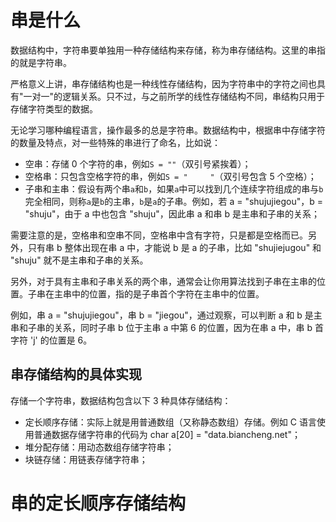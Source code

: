 

# 串是什么
数据结构中，字符串要单独用一种存储结构来存储，称为串存储结构。这里的串指的就是字符串。

严格意义上讲，串存储结构也是一种线性存储结构，因为字符串中的字符之间也具有"一对一"的逻辑关系。只不过，与之前所学的线性存储结构不同，串结构只用于存储字符类型的数据。

无论学习哪种编程语言，操作最多的总是字符串。数据结构中，根据串中存储字符的数量及特点，对一些特殊的串进行了命名，比如说：
* 空串：存储 0 个字符的串，例如`S = ""`（双引号紧挨着）；
* 空格串：只包含空格字符的串，例如`S = "     "`（双引号包含 5 个空格）；
* 子串和主串：假设有两个串`a`和`b`，如果`a`中可以找到几个连续字符组成的串与`b`完全相同，则称`a`是`b`的主串，`b`是`a`的子串。例如，若 a = "shujujiegou"，b = "shuju"，由于 a  中也包含 "shuju"，因此串 a 和串 b 是主串和子串的关系；

需要注意的是，空格串和空串不同，空格串中含有字符，只是都是空格而已。另外，只有串 b 整体出现在串 a 中，才能说 b 是 a 的子串，比如 "shujiejugou" 和 "shuju" 就不是主串和子串的关系。

另外，对于具有主串和子串关系的两个串，通常会让你用算法找到子串在主串的位置。子串在主串中的位置，指的是子串首个字符在主串中的位置。

例如，串 a = "shujujiegou"，串 b = "jiegou"，通过观察，可以判断 a 和 b 是主串和子串的关系，同时子串 b 位于主串 a 中第 6 的位置，因为在串 a 中，串 b 首字符 'j' 的位置是 6。

## 串存储结构的具体实现
存储一个字符串，数据结构包含以下 3 种具体存储结构：
* 定长顺序存储：实际上就是用普通数组（又称静态数组）存储。例如 C 语言使用普通数据存储字符串的代码为 char a[20] = "data.biancheng.net"；
* 堆分配存储：用动态数组存储字符串；
* 块链存储：用链表存储字符串；

# 串的定长顺序存储结构

